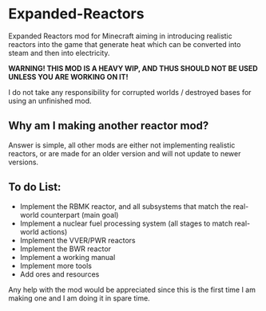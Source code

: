 # Expanded-Reactors
Expanded Reactors mod for Minecraft aiming in introducing realistic reactors into the game that generate heat which can be converted into steam and then into electricity.

**WARNING! THIS MOD IS A HEAVY WIP, AND THUS SHOULD NOT BE USED UNLESS YOU ARE WORKING ON IT!**

I do not take any responsibility for corrupted worlds / destroyed bases for using an unfinished mod.

## Why am I making another reactor mod?
Answer is simple, all other mods are either not implementing realistic reactors, or are made for an older version and will not update to newer versions.


## To do List:
* Implement the RBMK reactor, and all subsystems that match the real-world counterpart (main goal)
* Implement a nuclear fuel processing system (all stages to match real-world actions)
* Implement the VVER/PWR reactors
* Implement the BWR reactor
* Implement a working manual
* Implement more tools
* Add ores and resources

Any help with the mod would be appreciated since this is the first time I am making one and I am doing it in spare time.

